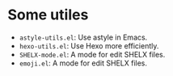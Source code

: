 # Some utiles #

+ `astyle-utils.el`: Use astyle in Emacs.
+ `hexo-utils.el`: Use Hexo more efficiently.
+ `SHELX-mode.el`: A mode for edit SHELX files.
+ `emoji.el`: A mode for edit SHELX files.
